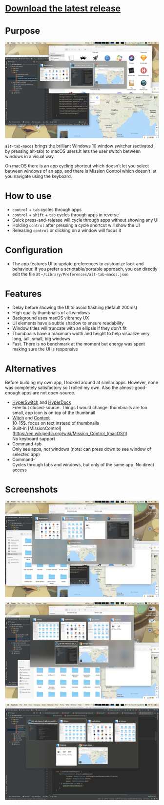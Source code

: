 # [Download the latest release](https://github.com/lwouis/alt-tab-macos/releases/latest)

# Purpose

[![Screenshot](docs/img/alt-tab-macos/3%20windows%20-%201%20line.png)](docs/img/alt-tab-macos/3%20windows%20-%201%20line.png)

`alt-tab-macos` brings the brilliant Windows 10 window switcher (activated by pressing alt-tab) to macOS users.It lets the user switch between windows in a visual way.

On macOS there is an app cycling shortcut which doesn't let you select between windows of an app, and there is Mission Control which doesn't let you navigate using the keyboard.

# How to use

* `control` + `tab` cycles through apps
* `control` + `shift` + `tab` cycles through apps in reverse
* Quick press-and-release will cycle through apps without showing any UI
* Holding `control` after pressing a cycle shortcut will show the UI
* Releasing `control` or clicking on a window will focus it

# Configuration

* The app features UI to update preferences to customize look and behaviour. If you prefer a scriptable/portable approach, you can directly edit the file at `~/Library/Preferences/alt-tab-macos.json`

# Features

* Delay before showing the UI to avoid flashing (default 200ms)
* High quality thumbnails of all windows
* Background uses macOS vibrancy UX
* UI elements have a subtle shadow to ensure readability
* Window titles will truncate with an ellipsis if they don't fit
* Thumbnails have a maximum width and height to help visualize very long, tall, small, big windows
* Fast. There is no benchmark at the moment but energy was spent making sure the UI is responsive

# Alternatives

Before building my own app, I looked around at similar apps. However, none was completely satisfactory so I rolled my own. Also the almost-good-enough apps are not open-source.

* [HyperSwitch](https://bahoom.com/hyperswitch) and [HyperDock](https://bahoom.com/hyperdock)  
  Free but closed-source. Things I would change: thumbnails are too small, app icon is on top of the thumbnail
* [Witch](https://manytricks.com/witch/) and [Context](https://contexts.co/)  
  10-15$. focus on text instead of thumbnails
* Built-in [MissionControl](https://en.wikipedia.org/wiki/Mission_Control_(macOS\))  
  No keyboard support
* Command-tab  
  Only see apps, not windows (note: can press down to see window of selected app)
* Command-`  
  Cycles through tabs and windows, but only of the same app. No direct access
  
# Screenshots

[![Screenshot](docs/img/alt-tab-macos/5%20windows%20-%202%20lines.png)](docs/img/alt-tab-macos/5%20windows%20-%202%20lines.png)

[![Screenshot](docs/img/alt-tab-macos/6%20windows%20-%202%20lines.png)](docs/img/alt-tab-macos/6%20windows%20-%202%20lines.png)

[![Screenshot](docs/img/alt-tab-macos/dark-background.png)](docs/img/alt-tab-macos/dark-background.png)

